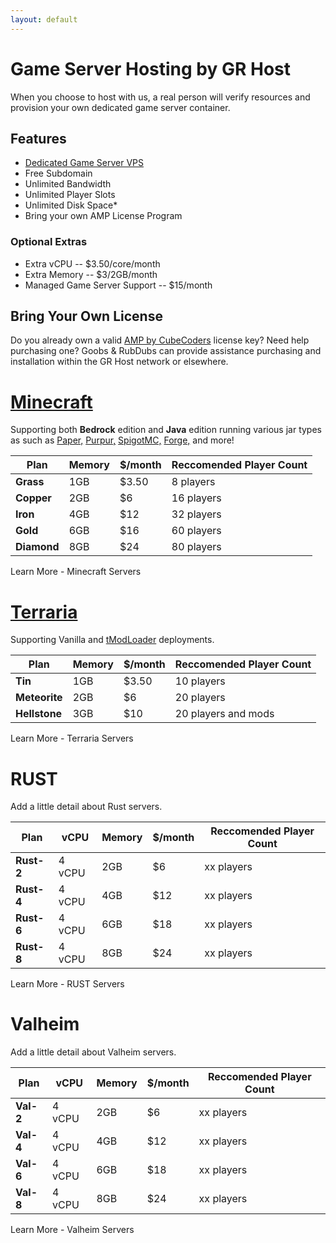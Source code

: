```yaml
---
layout: default
---
```

# Game Server Hosting by GR Host
When you choose to host with us, a real person will verify resources and provision your own dedicated game server container.

## Features
- [Dedicated Game Server VPS](https://www.turnkeylinux.org/gameserver)
- Free Subdomain
- Unlimited Bandwidth
- Unlimited Player Slots
- Unlimited Disk Space* 
- Bring your own AMP License Program

### Optional Extras
- Extra vCPU -- $3.50/core/month
- Extra Memory -- $3/2GB/month
- Managed Game Server Support -- $15/month

## Bring Your Own License
Do you already own a valid [AMP by CubeCoders](https://cubecoders.com/AMP) license key? Need help purchasing one? Goobs & RubDubs can provide assistance purchasing and installation within the GR Host network or elsewhere.    

# [Minecraft](https://grhost.net/pages/games/minecraft-plans/)
Supporting both **Bedrock** edition and **Java** edition running various jar types as such as [Paper,](https://paperminecraft.io/) [Purpur,](https://purpurmc.org/) [SpigotMC,](https://www.spigotmc.org/) [Forge,](https://files.minecraftforge.net/net/minecraftforge/forge/) and more! 

|**Plan**   | Memory | $/month | Reccomended Player Count |
| ---       | ---  | ---    | ---    |
|**Grass**  | 1GB  | $3.50  | 8 players |
|**Copper** | 2GB  | $6     | 16 players |
|**Iron**   | 4GB  | $12    | 32 players |
|**Gold**   | 6GB  | $16    | 60 players |
|**Diamond**| 8GB  | $24    | 80 players |

Learn More - Minecraft Servers

# [Terraria](https://https://grhost.net/pages/games/terraria-plans/)
Supporting Vanilla and [tModLoader](https://github.com/tModLoader/tModLoader) deployments.

|**Plan**     | Memory | $/month | Reccomended Player Count | 
| ---         | ---  | ---   | ---   |
|**Tin**      | 1GB  | $3.50 | 10 players | 
|**Meteorite**| 2GB  | $6    | 20 players | 
|**Hellstone**| 3GB  | $10   | 20 players and mods | 

Learn More - Terraria Servers

# RUST
Add a little detail about Rust servers. 

|**Plan**   | vCPU   | Memory | $/month | Reccomended Player Count |
| ---       | ---    |  ---  | ---    | ---        |
|**Rust-2** | 4 vCPU |  2GB  | $6    | xx players |
|**Rust-4** | 4 vCPU |  4GB  | $12   | xx players |
|**Rust-6** | 4 vCPU |  6GB  | $18   | xx players |
|**Rust-8** | 4 vCPU |  8GB  | $24   | xx players |

Learn More - RUST Servers

# Valheim
Add a little detail about Valheim servers.

|**Plan**   | vCPU   | Memory | $/month | Reccomended Player Count |
| ---       | ---    |  ---  | ---    | ---        |
|**Val-2** | 4 vCPU |  2GB  | $6    | xx players |
|**Val-4** | 4 vCPU |  4GB  | $12   | xx players |
|**Val-6** | 4 vCPU |  6GB  | $18   | xx players |
|**Val-8** | 4 vCPU |  8GB  | $24   | xx players |

Learn More - Valheim Servers
